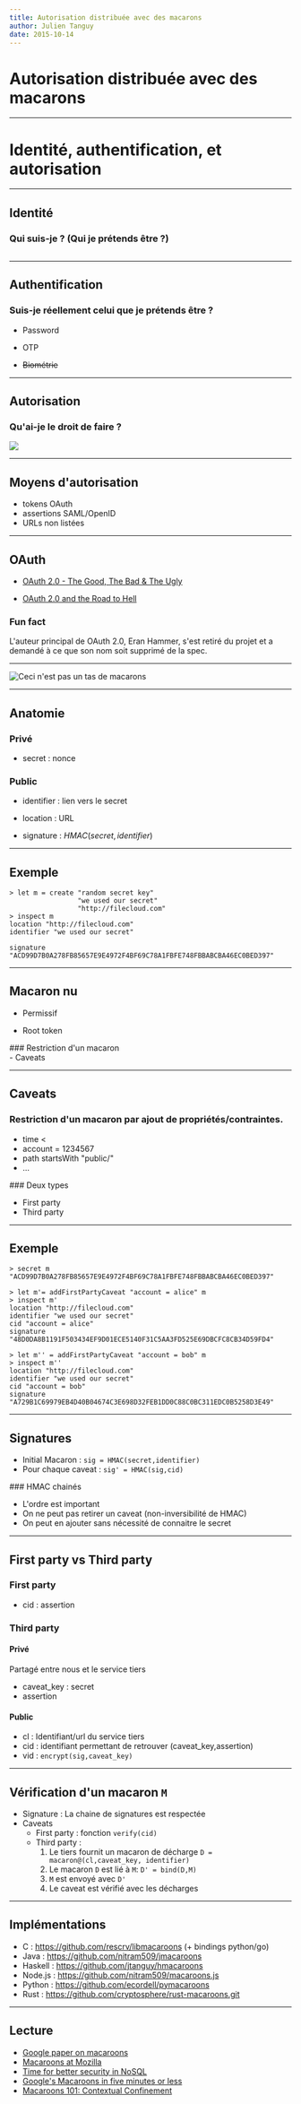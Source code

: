 ```yaml
---
title: Autorisation distribuée avec des macarons
author: Julien Tanguy
date: 2015-10-14
---
```


# Autorisation distribuée avec des macarons

------------------------------------------------------------------

# Identité, authentification, et autorisation

------------------------------------------------------------------

## Identité

### Qui suis-je ? (Qui je prétends être ?)

<pre style="font-size: 0.8em;" id="irc"></pre>

<script>
document.getElementById("irc").innerHTML =
"<code>"+
"[jtanguy] (julien.tanguy@jhome.fr): Julien Tanguy\n"+
"[jtanguy] #humantalks #sounderbox #nantes\n"+
"[jtanguy] sounderbox.com (Sounderbox)\n"+
"[jtanguy] idle: 00 hours 00 minutes 0 seconds, signon at: "+moment().format("ddd, D MMM YYYY HH:mm:ss")+"\n"+
"[jtanguy] is logged in as jtanguy\n"+
"[jtanguy] End of /WHOIS list.\n"+
"</code>";
</script>

------------------------------------------------------------------

## Authentification

### Suis-je réellement celui que je prétends être ?

- Password

- OTP

- ~~Biométrie~~


------------------------------------------------------------------

## Autorisation

### Qu'ai-je le droit de faire ?

![](img/github-permissions.png)

------------------------------------------------------------------

## Moyens d'autorisation

- tokens OAuth
- assertions SAML/OpenID
- URLs non listées

------------------------------------------------------------------

## OAuth

- [OAuth 2.0 - The Good, The Bad & The Ugly](http://code.tutsplus.com/articles/oauth-20-the-good-the-bad-the-ugly--net-33216)

- [OAuth 2.0 and the Road to Hell](http://hueniverse.com/2012/07/26/oauth-2-0-and-the-road-to-hell/)

### Fun fact

L'auteur principal de OAuth 2.0, Eran Hammer, s'est retiré du projet et a demandé à ce que son nom soit supprimé de la spec.

------------------------------------------------------------------

![Ceci n'est pas un tas de macarons](img/macaroons.jpg)

------------------------------------------------------------------

## Anatomie

### Privé

- secret : nonce

### Public

- identifier : lien vers le secret

- location : URL

- signature : $HMAC(secret,identifier)$

------------------------------------------------------------------

## Exemple

~~~{.haskell .nowrap .small}
> let m = create "random secret key"
                 "we used our secret"
                 "http://filecloud.com"
> inspect m
location "http://filecloud.com"
identifier "we used our secret"

signature "ACD99D7B0A278FB85657E9E4972F4BF69C78A1FBFE748FBBABCBA46EC0BED397"
~~~

------------------------------------------------------------------

## Macaron nu

- Permissif

- Root token


<div class="slide">
### Restriction d'un macaron

<div class="slide">- Caveats</div>
</div>


------------------------------------------------------------------

## Caveats

### Restriction d'un macaron par ajout de propriétés/contraintes.

- time < <script>document.write(moment().add(10,'m').format());</script>
- account = 1234567
- path startsWith "public/"
- ...


<div class="slide">
### Deux types

- First party
- Third party
</div>

------------------------------------------------------------------

## Exemple

~~~{.haskell .nowrap .small}
> secret m
"ACD99D7B0A278FB85657E9E4972F4BF69C78A1FBFE748FBBABCBA46EC0BED397"

> let m'= addFirstPartyCaveat "account = alice" m
> inspect m'
location "http://filecloud.com"
identifier "we used our secret"
cid "account = alice"
signature "48D0DA8B1191F503434EF9D01ECE5140F31C5AA3FD525E69DBCFC8CB34D59FD4"

> let m'' = addFirstPartyCaveat "account = bob" m
> inspect m''
location "http://filecloud.com"
identifier "we used our secret"
cid "account = bob"
signature "A729B1C69979EB4D40B04674C3E698D32FEB1DD0C88C0BC311EDC0B5258D3E49"
~~~

------------------------------------------------------------------

## Signatures

- Initial Macaron : `sig = HMAC(secret,identifier)`
- Pour chaque caveat : `sig' = HMAC(sig,cid)`


<div class="slide">
### HMAC chainés

- L'ordre est important
- On ne peut pas retirer un caveat (non-inversibilité de HMAC)
- On peut en ajouter sans nécessité de connaitre le secret
</div>


------------------------------------------------------------------

## First party vs Third party

### First party

- cid : assertion

### Third party

#### Privé

Partagé entre nous et le service tiers

- caveat_key : secret
- assertion

#### Public

- cl : Identifiant/url du service tiers
- cid : identifiant permettant de retrouver (caveat_key,assertion)
- vid : `encrypt(sig,caveat_key)`

------------------------------------------------------------------

## Vérification d'un macaron `M`

- Signature : La chaine de signatures est respectée
- Caveats
    - First party : fonction `verify(cid)`
    - Third party :
        1. Le tiers fournit un macaron de décharge `D = macaron@(cl,caveat_key, identifier)`
        2. Le macaron `D` est lié à `M`: `D' = bind(D,M)`
        3. `M` est envoyé avec `D'`
        4. Le caveat est vérifié avec les décharges

------------------------------------------------------------------

## Implémentations

- C : <https://github.com/rescrv/libmacaroons> (+ bindings python/go)
- Java : <https://github.com/nitram509/jmacaroons>
- Haskell : <https://github.com/jtanguy/hmacaroons>
- Node.js : <https://github.com/nitram509/macaroons.js>
- Python : <https://github.com/ecordell/pymacaroons>
- Rust : <https://github.com/cryptosphere/rust-macaroons.git>


------------------------------------------------------------------

## Lecture

- [Google paper on macaroons](http://research.google.com/pubs/pub41892.html)
- [Macaroons at Mozilla](https://air.mozilla.org/macaroons-cookies-with-contextual-caveats-for-decentralized-authorization-in-the-cloud/)
- [Time for better security in NoSQL](http://hackingdistributed.com/2014/11/23/macaroons-in-hyperdex/)
- [Google's Macaroons in five minutes or less](http://blog.bren2010.io/2014/12/04/macaroons.html)
- [Macaroons 101: Contextual Confinement](http://evancordell.com/2015/09/27/macaroons-101-contextual-confinement.html)
